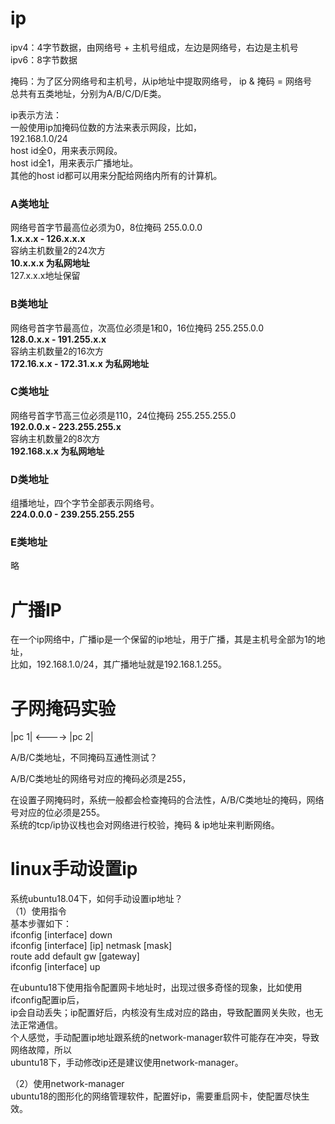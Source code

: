# ip        
        
ipv4：4字节数据，由网络号 + 主机号组成，左边是网络号，右边是主机号        
ipv6：8字节数据        
        
掩码：为了区分网络号和主机号，从ip地址中提取网络号， ip & 掩码 = 网络号          
总共有五类地址，分别为A/B/C/D/E类。         
    
ip表示方法：      
一般使用ip加掩码位数的方法来表示网段，比如，      
192.168.1.0/24      
host id全0，用来表示网段。      
host id全1，用来表示广播地址。      
其他的host id都可以用来分配给网络内所有的计算机。      
      
### A类地址      
网络号首字节最高位必须为0，8位掩码 255.0.0.0        
**1.x.x.x - 126.x.x.x**        
容纳主机数量2的24次方        
**10.x.x.x 为私网地址**        
127.x.x.x地址保留        
        
        
### B类地址      
网络号首字节最高位，次高位必须是1和0，16位掩码 255.255.0.0        
**128.0.x.x - 191.255.x.x**           
容纳主机数量2的16次方        
**172.16.x.x - 172.31.x.x 为私网地址**        
        
        
### C类地址      
网络号首字节高三位必须是110，24位掩码 255.255.255.0        
**192.0.0.x - 223.255.255.x**        
容纳主机数量2的8次方        
**192.168.x.x 为私网地址**        
        
    
### D类地址        
组播地址，四个字节全部表示网络号。      
**224.0.0.0 - 239.255.255.255**      
      
        
### E类地址        
略      
    
# 广播IP    
在一个ip网络中，广播ip是一个保留的ip地址，用于广播，其是主机号全部为1的地址，      
比如，192.168.1.0/24，其广播地址就是192.168.1.255。      
        
        
# 子网掩码实验        
        
|pc 1| <----> |pc 2|        
        
A/B/C类地址，不同掩码互通性测试？        
        
A/B/C类地址的网络号对应的掩码必须是255，        
        
在设置子网掩码时，系统一般都会检查掩码的合法性，A/B/C类地址的掩码，网络号对应的位必须是255。        
系统的tcp/ip协议栈也会对网络进行校验，掩码 & ip地址来判断网络。        
  
# linux手动设置ip  
系统ubuntu18.04下，如何手动设置ip地址？    
（1）使用指令    
基本步骤如下：    
ifconfig  [interface]  down   
ifconfig  [interface]  [ip]  netmask  [mask]   
route add default gw [gateway]  
ifconfig  [interface]  up   

在ubuntu18下使用指令配置网卡地址时，出现过很多奇怪的现象，比如使用ifconfig配置ip后，  
ip会自动丢失；ip配置好后，内核没有生成对应的路由，导致配置网关失败，也无法正常通信。    
个人感觉，手动配置ip地址跟系统的network-manager软件可能存在冲突，导致网络故障，所以  
ubuntu18下，手动修改ip还是建议使用network-manager。  
  
（2）使用network-manager  
ubuntu18的图形化的网络管理软件，配置好ip，需要重启网卡，使配置尽快生效。    

